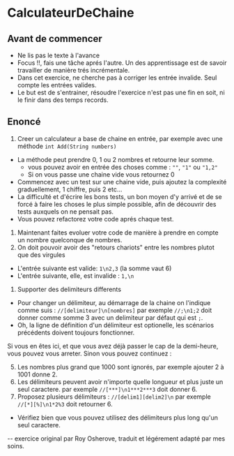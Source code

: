 # CalculateurDeChaine

## Avant de commencer 

 * Ne lis pas le texte à l'avance
 * Focus !!, fais une tâche aprés l'autre. Un des apprentissage est de savoir travailler de manière trés incrémentale.
 * Dans cet exercice, ne cherche pas à corriger les entrée invalide. Seul compte les entrées valides.
 * Le but est de s'entrainer, résoudre l'exercice n'est pas une fin en soit, ni le finir dans des temps records.

## Enoncé

1. Creer un calculateur a base de chaine en entrée, par exemple avec une méthode `int Add(String numbers)`
  * La méthode peut prendre 0, 1 ou 2 nombres et retourne leur somme.
    * vous pouvez avoir en entrée des choses comme : `""`, `"1"` ou `"1,2"`
    * Si on vous passe une chaine vide vous retournez 0
  * Commencez avec un test sur une chaine vide, puis ajoutez la complexité graduellement, 1 chiffre, puis 2 etc...
  * La difficulté et d'écrire les bons tests, un bon moyen d'y arrivé et de se forcé à faire les choses le plus simple possible, afin de découvrir des tests auxquels on ne pensait pas.
  * Vous pouvez refactorez votre code aprés chaque test.
1. Maintenant faites evoluer votre code de manière à prendre en compte un nombre quelconque de nombres.
1. On doit pouvoir avoir des "retours chariots" entre les nombres plutot que des virgules
  * L'entrée suivante est valide:  `1\n2,3`  (la somme vaut 6)
  * L'entrée suivante, elle, est invalide : `1,\n`
1. Supporter des delimiteurs differents
  * Pour changer un délimiteur, au démarrage de la chaine on l'indique comme suis : `//[delimiteur]\n[nombres]` par exemple `//;\n1;2` doit donner comme somme 3 avec un delimiteur par défaut qui est `;`.
  * Oh, la ligne de définition d'un délimiteur est optionelle, les scénarios précédents doivent toujours fonctionner.

Si vous en êtes ici, et que vous avez déjà passer le cap de la demi-heure, vous pouvez vous arreter. Sinon vous pouvez continuez :

5. Les nombres plus grand que 1000 sont ignorés, par exemple ajouter 2 à 1001 donne 2.
6. Les délimiteurs peuvent avoir n'importe quelle longueur et plus juste un seul caractere. par exemple `//[***]\n1***2***3` doit donner 6.
7. Proposez plusieurs délimiteurs : `//[delim1][delim2]\n` par exemple `//[*][%]\n1*2%3` doit retourner 6.
  * Vérifiez bien que vous pouvez utilisez des délimiteurs plus long qu'un seul caractere.


-- exercice original par Roy Osherove, traduit et légérement adapté par mes soins.
